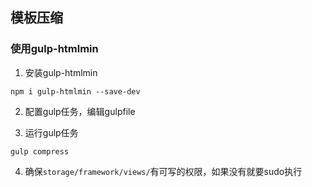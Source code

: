 ## 模板压缩

### 使用gulp-htmlmin

1. 安装gulp-htmlmin
```shell
npm i gulp-htmlmin --save-dev
```

2. 配置gulp任务，编辑gulpfile

3. 运行gulp任务
```shell
gulp compress
```

4. 确保`storage/framework/views/`有可写的权限，如果没有就要sudo执行
